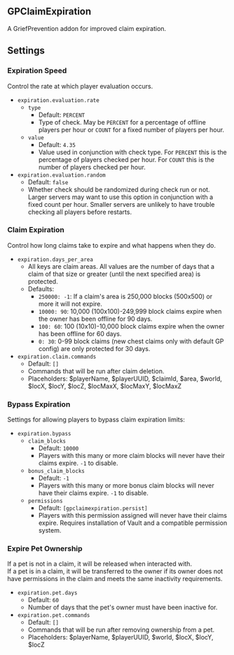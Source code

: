 ## GPClaimExpiration
A GriefPrevention addon for improved claim expiration.

## Settings
### Expiration Speed
Control the rate at which player evaluation occurs.
* `expiration.evaluation.rate`
  * `type`
    * Default: `PERCENT`
    * Type of check. May be `PERCENT` for a percentage of offline players per hour or `COUNT` for a fixed number of players per hour.
  * `value`
    * Default: `4.35`
    * Value used in conjunction with check type.
      For `PERCENT` this is the percentage of players checked per hour.
      For `COUNT` this is the number of players checked per hour.
* `expiration.evaluation.random`
  * Default: `false`
  * Whether check should be randomized during check run or not.
    Larger servers may want to use this option in conjunction with a fixed count per hour.
    Smaller servers are unlikely to have trouble checking all players before restarts.

### Claim Expiration
Control how long claims take to expire and what happens when they do.

* `expiration.days_per_area`
  * All keys are claim areas. All values are the number of days that a claim of that size or greater (until the next specified area) is protected.
  * Defaults:
    * `250000: -1`: If a claim's area is 250,000 blocks (500x500) or more it will not expire.
    * `10000: 90`: 10,000 (100x100)-249,999 block claims expire when the owner has been offline for 90 days.
    * `100: 60`: 100 (10x10)-10,000 block claims expire when the owner has been offline for 60 days.
    * `0: 30`: 0-99 block claims (new chest claims only with default GP config) are only protected for 30 days.
* `expiration.claim.commands`
  * Default: `[]`
  * Commands that will be run after claim deletion.
  * Placeholders: $playerName, $playerUUID, $claimId, $area, $world, $locX, $locY, $locZ, $locMaxX, $locMaxY, $locMaxZ

### Bypass Expiration
Settings for allowing players to bypass claim expiration limits:
* `expiration.bypass`
  * `claim_blocks`
    * Default: `10000`
    * Players with this many or more claim blocks will never have their claims expire. `-1` to disable.
  * `bonus_claim_blocks`
    * Default: `-1`
    * Players with this many or more bonus claim blocks will never have their claims expire. `-1` to disable.
  * `permissions`
    * Default: `[gpclaimexpiration.persist]`
    * Players with this permission assigned will never have their claims expire. Requires installation of Vault and a compatible permission system.

### Expire Pet Ownership
If a pet is not in a claim, it will be released when interacted with.  
If a pet is in a claim, it will be transferred to the owner if its owner does
not have permissions in the claim and meets the same inactivity requirements.

* `expiration.pet.days`
  * Default: `60`
  * Number of days that the pet's owner must have been inactive for.
* `expiration.pet.commands`
  * Default: `[]`
  * Commands that will be run after removing ownership from a pet.
  * Placeholders: $playerName, $playerUUID, $world, $locX, $locY, $locZ
